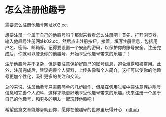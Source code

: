 # 怎么注册他趣号

需要怎么注册他趣号网址k02.cc.

想要注册一个属于自己的他趣号吗？那就来看看怎么注册吧！首先，打开浏览器，输入他趣号注册网址k02.cc，然后点击注册按钮。接着，填写注册信息，包括用户名、密码、邮箱等。记得要设置一个安全的密码，以保护你的账号安全。注册完成后，你就可以登录你的他趣号，开始享受他趣号带来的乐趣了！

注册他趣号并不复杂，但是要注意保护好自己的账号信息，避免泄露和被盗用。此外，注册完成后，建议完善个人资料，上传头像和个人简介，这样可以使你的他趣号更加个性化，吸引更多的关注和交流。

总的来说，注册他趣号只需要简单的几步操作，但是在使用过程中要注意保护账号信息和完善个人资料，这样才能更好地享受他趣号带来的乐趣。快来注册一个属于自己的他趣号，和更多的朋友一起玩转他趣吧！

希望这篇文章能够帮助到你，愿你在他趣号的世界里玩得开心！[github](https://github.com)